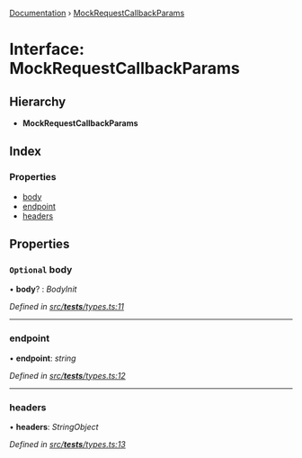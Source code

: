 [Documentation](../README.md) › [MockRequestCallbackParams](mockrequestcallbackparams.md)

# Interface: MockRequestCallbackParams

## Hierarchy

* **MockRequestCallbackParams**

## Index

### Properties

* [body](mockrequestcallbackparams.md#optional-body)
* [endpoint](mockrequestcallbackparams.md#endpoint)
* [headers](mockrequestcallbackparams.md#headers)

## Properties

### `Optional` body

• **body**? : *BodyInit*

*Defined in [src/__tests__/types.ts:11](https://github.com/badbatch/getta/blob/7da27bf/src/__tests__/types.ts#L11)*

___

###  endpoint

• **endpoint**: *string*

*Defined in [src/__tests__/types.ts:12](https://github.com/badbatch/getta/blob/7da27bf/src/__tests__/types.ts#L12)*

___

###  headers

• **headers**: *StringObject*

*Defined in [src/__tests__/types.ts:13](https://github.com/badbatch/getta/blob/7da27bf/src/__tests__/types.ts#L13)*
